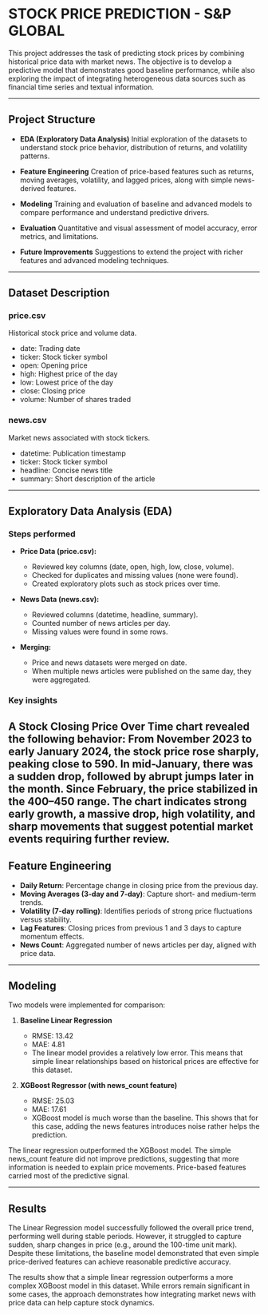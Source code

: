 # STOCK PRICE PREDICTION - S\&P GLOBAL

This project addresses the task of predicting stock prices by combining historical price data with market news. The objective is to develop a predictive model that demonstrates good baseline performance, while also exploring the impact of integrating heterogeneous data sources such as financial time series and textual information.

---

## Project Structure

* **EDA (Exploratory Data Analysis)**
  Initial exploration of the datasets to understand stock price behavior, distribution of returns, and volatility patterns.

* **Feature Engineering**
  Creation of price-based features such as returns, moving averages, volatility, and lagged prices, along with simple news-derived features.

* **Modeling**
  Training and evaluation of baseline and advanced models to compare performance and understand predictive drivers.

* **Evaluation**
  Quantitative and visual assessment of model accuracy, error metrics, and limitations.

* **Future Improvements**
  Suggestions to extend the project with richer features and advanced modeling techniques.

---

## Dataset Description

### price.csv

Historical stock price and volume data.

* date: Trading date
* ticker: Stock ticker symbol
* open: Opening price
* high: Highest price of the day
* low: Lowest price of the day
* close: Closing price
* volume: Number of shares traded

### news.csv

Market news associated with stock tickers.

* datetime: Publication timestamp
* ticker: Stock ticker symbol
* headline: Concise news title
* summary: Short description of the article

---

## Exploratory Data Analysis (EDA)

### Steps performed

- **Price Data (price.csv):**
    - Reviewed key columns (date, open, high, low, close, volume).
    - Checked for duplicates and missing values (none were found).
    - Created exploratory plots such as stock prices over time.

- **News Data (news.csv):**
    - Reviewed columns (datetime, headline, summary).
    - Counted number of news articles per day.
    - Missing values were found in some rows.

- **Merging:**
    - Price and news datasets were merged on date.
    - When multiple news articles were published on the same day, they were aggregated.

### Key insights
A Stock Closing Price Over Time chart revealed the following behavior: From November 2023 to early January 2024, the stock price rose sharply, peaking close to 590. In mid-January, there was a sudden drop, followed by abrupt jumps later in the month. Since February, the price stabilized in the 400–450 range.
The chart indicates strong early growth, a massive drop, high volatility, and sharp movements that suggest potential market events requiring further review.
---

## Feature Engineering

* **Daily Return**: Percentage change in closing price from the previous day.
* **Moving Averages (3-day and 7-day)**: Capture short- and medium-term trends.
* **Volatility (7-day rolling)**: Identifies periods of strong price fluctuations versus stability.
* **Lag Features**: Closing prices from previous 1 and 3 days to capture momentum effects.
* **News Count**: Aggregated number of news articles per day, aligned with price data.

---

## Modeling

Two models were implemented for comparison:

1. **Baseline Linear Regression**

   - RMSE: 13.42
   - MAE: 4.81
   - The linear model provides a relatively low error. This means that simple linear relationships based on historical prices are effective for this dataset.

2. **XGBoost Regressor (with news_count feature)**

   - RMSE: 25.03
   - MAE: 17.61
   - XGBoost model is much worse than the baseline. This shows that for this case, adding the news features introduces noise rather helps the prediction.

The linear regression outperformed the XGBoost model. The simple news_count feature did not improve predictions, suggesting that more information is needed to explain price movements. Price-based features carried most of the predictive signal.

---

## Results

The Linear Regression model successfully followed the overall price trend, performing well during stable periods. However, it struggled to capture sudden, sharp changes in price (e.g., around the 100-time unit mark). Despite these limitations, the baseline model demonstrated that even simple price-derived features can achieve reasonable predictive accuracy.

The results show that a simple linear regression outperforms a more complex XGBoost model in this dataset. While errors remain significant in some cases, the approach demonstrates how integrating market news with price data can help capture stock dynamics.